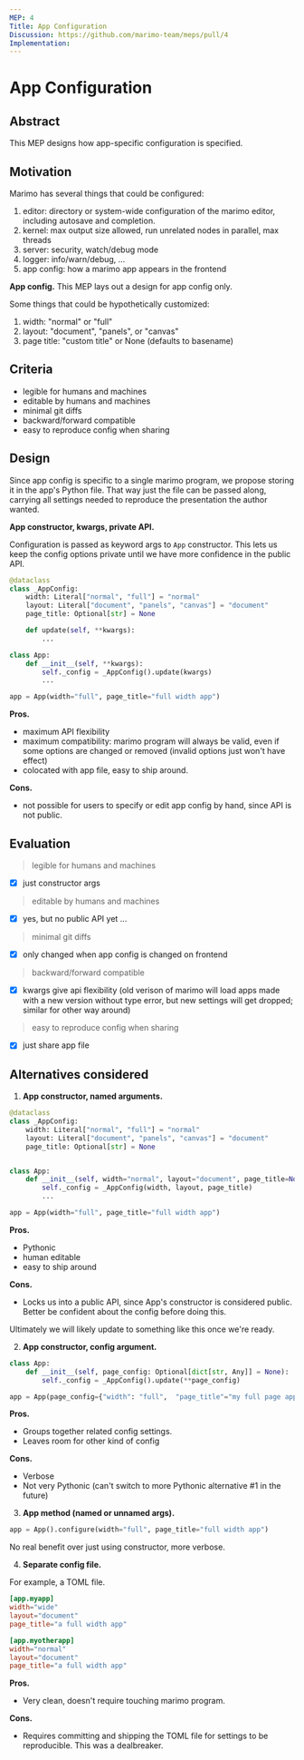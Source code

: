 ```yaml
---
MEP: 4
Title: App Configuration
Discussion: https://github.com/marimo-team/meps/pull/4
Implementation: 
---
```


# App Configuration

## Abstract

This MEP designs how app-specific configuration is specified.

## Motivation

Marimo has several things that could be configured:

1. editor: directory or system-wide configuration of the marimo
   editor, including autosave and completion.
2. kernel: max output size allowed, run unrelated nodes in parallel, max threads
3. server: security, watch/debug mode
4. logger: info/warn/debug, ...
5. app config: how a marimo app appears in the frontend

**App config.**
This MEP lays out a design for app config only.

Some things that could be hypothetically customized:

1. width: "normal" or "full"
2. layout: "document", "panels", or "canvas"
3. page title: "custom title" or None (defaults to basename)



## Criteria

- legible for humans and machines
- editable by humans and machines
- minimal git diffs
- backward/forward compatible
- easy to reproduce config when sharing

## Design

Since app config is specific to a single marimo program, we propose storing it
in the app's Python file. That way just the file can be passed along, carrying
all settings needed to reproduce the presentation the author wanted.

**App constructor, kwargs, private API.**

Configuration is passed as keyword args to `App` constructor. This lets us keep
the config options private until we have more confidence in the public API.

```python
@dataclass
class _AppConfig:
    width: Literal["normal", "full"] = "normal"
    layout: Literal["document", "panels", "canvas"] = "document"
    page_title: Optional[str] = None

    def update(self, **kwargs):
        ...

class App:
    def __init__(self, **kwargs):
        self._config = _AppConfig().update(kwargs)
        ...

app = App(width="full", page_title="full width app")
```



**Pros.**
- maximum API flexibility
- maximum compatibility: marimo program will always be valid, even if
  some options are changed or removed (invalid options just won't have effect)
- colocated with app file, easy to ship around.

**Cons.**
- not possible for users to specify or edit app config by hand, since API
  is not public.


## Evaluation

> legible for humans and machines
 
- [x] just constructor args

> editable by humans and machines

- [x] yes, but no public API yet ...

> minimal git diffs

- [x] only changed when app config is changed on frontend

> backward/forward compatible

- [x] kwargs give api flexibility (old verison of marimo will load apps made with a new version without type
  error, but new settings will get dropped; similar for other way around)

> easy to reproduce config when sharing

- [x] just share app file

## Alternatives considered
1. **App constructor, named arguments.**

```python
@dataclass
class _AppConfig:
    width: Literal["normal", "full"] = "normal"
    layout: Literal["document", "panels", "canvas"] = "document"
    page_title: Optional[str] = None


class App:
    def __init__(self, width="normal", layout="document", page_title=None):
        self._config = _AppConfig(width, layout, page_title)
        ...

app = App(width="full", page_title="full width app")
```

**Pros.**
- Pythonic
- human editable
- easy to ship around

**Cons.**
- Locks us into a public API, since App's constructor is considered public.
  Better be confident about the config before doing this.

Ultimately we will likely update to something like this once we're ready.

2. **App constructor, config argument.**

```python
class App:
    def __init__(self, page_config: Optional[dict[str, Any]] = None):
        self._config = _AppConfig().update(**page_config)

app = App(page_config={"width": "full",  "page_title"="my full page app"})
``` 

**Pros.**
- Groups together related config settings.
- Leaves room for other kind of config

**Cons.**
- Verbose
- Not very Pythonic (can't switch to more Pythonic alternative #1 in the future)

3. **App method (named or unnamed args).**

```python
app = App().configure(width="full", page_title="full width app")
```

No real benefit over just using constructor, more verbose.

4. **Separate config file.**


For example, a TOML file.

```toml
[app.myapp]
width="wide"
layout="document"
page_title="a full width app"

[app.myotherapp]
width="normal"
layout="document"
page_title="a full width app"
```

**Pros.**
- Very clean, doesn't require touching marimo program.

**Cons.**
- Requires committing and shipping the TOML file for settings to be reproducible.
  This was a dealbreaker.
